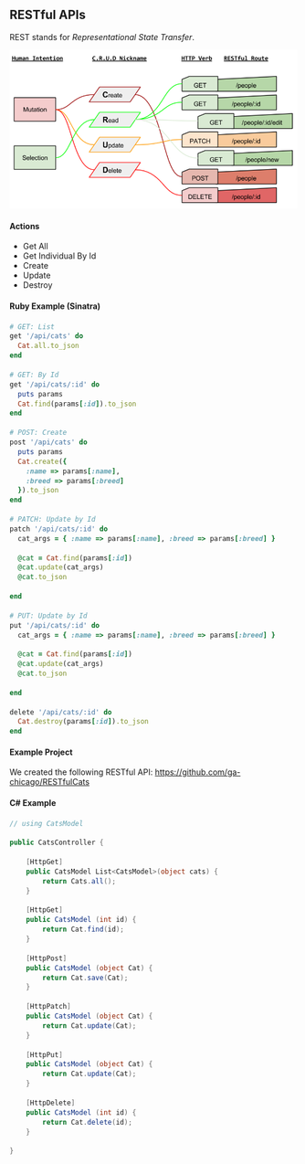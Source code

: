 ## RESTful APIs

REST stands for *Representational State Transfer*.

![REST](http_crud_restful_api.png)

#### Actions

- Get All
- Get Individual By Id
- Create
- Update
- Destroy

#### Ruby Example (Sinatra)

```ruby
# GET: List
get '/api/cats' do
  Cat.all.to_json
end

# GET: By Id
get '/api/cats/:id' do
  puts params
  Cat.find(params[:id]).to_json
end

# POST: Create
post '/api/cats' do
  puts params
  Cat.create({
    :name => params[:name],
    :breed => params[:breed]
  }).to_json
end

# PATCH: Update by Id
patch '/api/cats/:id' do
  cat_args = { :name => params[:name], :breed => params[:breed] }

  @cat = Cat.find(params[:id])
  @cat.update(cat_args)
  @cat.to_json

end

# PUT: Update by Id
put '/api/cats/:id' do
  cat_args = { :name => params[:name], :breed => params[:breed] }

  @cat = Cat.find(params[:id])
  @cat.update(cat_args)
  @cat.to_json

end

delete '/api/cats/:id' do
  Cat.destroy(params[:id]).to_json
end
```

#### Example Project

We created the following RESTful API: https://github.com/ga-chicago/RESTfulCats

#### C# Example

```c#
// using CatsModel

public CatsController {

	[HttpGet]
	public CatsModel List<CatsModel>(object cats) {
		return Cats.all();
	}

	[HttpGet]
	public CatsModel (int id) {
		return Cat.find(id);
	}

	[HttpPost]
	public CatsModel (object Cat) {
		return Cat.save(Cat);
	}

	[HttpPatch]
	public CatsModel (object Cat) {
		return Cat.update(Cat);
	}

	[HttpPut]
	public CatsModel (object Cat) {
		return Cat.update(Cat);
	}

	[HttpDelete]
	public CatsModel (int id) {
		return Cat.delete(id);
	}

}
```
